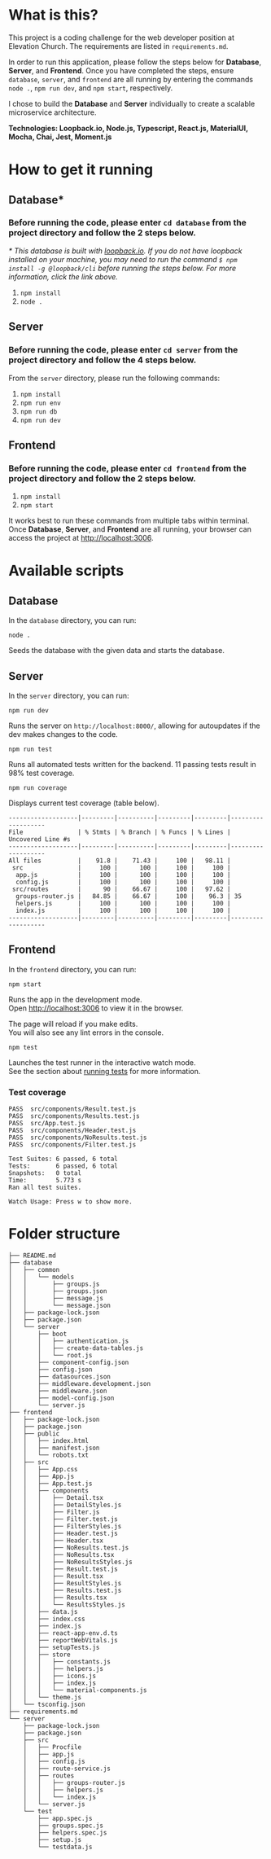 # What is this?

This project is a coding challenge for the web developer position at Elevation Church. The requirements are listed in `requirements.md`.

In order to run this application, please follow the steps below for **Database**, **Server**, and **Frontend**. Once you have completed the steps, ensure `database`, `server`, and `frontend` are all running by entering the commands `node .`, `npm run dev`, and `npm start`, respectively.

I chose to build the **Database** and **Server** individually to create a scalable microservice architecture.

**Technologies: Loopback.io, Node.js, Typescript, React.js, MaterialUI, Mocha, Chai, Jest, Moment.js**

# How to get it running

## Database\*

### Before running the code, please enter `cd database` from the project directory and follow the 2 steps below.

_\* This database is built with [loopback.io](https://loopback.io/getting-started.html). If you do not have loopback installed on your machine, you may need to run the command `$ npm install -g @loopback/cli` before running the steps below. For more information, click the link above._

1. `npm install`
2. `node .`

## Server

### Before running the code, please enter `cd server` from the project directory and follow the 4 steps below.

From the `server` directory, please run the following commands:

1. `npm install`
2. `npm run env`
3. `npm run db`
4. `npm run dev`

## Frontend

### Before running the code, please enter `cd frontend` from the project directory and follow the 2 steps below.

1. `npm install`
2. `npm start`

It works best to run these commands from multiple tabs within terminal. Once **Database**, **Server**, and **Frontend** are all running, your browser can access the project at [http://localhost:3006](http://localhost:3006).

# Available scripts

## Database

In the `database` directory, you can run:

`node .`

Seeds the database with the given data and starts the database.

## Server

In the `server` directory, you can run:

`npm run dev`

Runs the server on `http://localhost:8000/`, allowing for autoupdates if the dev makes changes to the code.

`npm run test`

Runs all automated tests written for the backend. 11 passing tests result in 98% test coverage.

`npm run coverage`

Displays current test coverage (table below).

```
-------------------|---------|----------|---------|---------|-------------------
File               | % Stmts | % Branch | % Funcs | % Lines | Uncovered Line #s
-------------------|---------|----------|---------|---------|-------------------
All files          |    91.8 |    71.43 |     100 |   98.11 |
 src               |     100 |      100 |     100 |     100 |
  app.js           |     100 |      100 |     100 |     100 |
  config.js        |     100 |      100 |     100 |     100 |
 src/routes        |      90 |    66.67 |     100 |   97.62 |
  groups-router.js |   84.85 |    66.67 |     100 |    96.3 | 35
  helpers.js       |     100 |      100 |     100 |     100 |
  index.js         |     100 |      100 |     100 |     100 |
-------------------|---------|----------|---------|---------|-------------------
```

## Frontend

In the `frontend` directory, you can run:

`npm start`

Runs the app in the development mode.\
Open [http://localhost:3006](http://localhost:3006) to view it in the browser.

The page will reload if you make edits.\
You will also see any lint errors in the console.

`npm test`

Launches the test runner in the interactive watch mode.\
See the section about [running tests](https://facebook.github.io/create-react-app/docs/running-tests) for more information.

### Test coverage

```
PASS  src/components/Result.test.js
PASS  src/components/Results.test.js
PASS  src/App.test.js
PASS  src/components/Header.test.js
PASS  src/components/NoResults.test.js
PASS  src/components/Filter.test.js

Test Suites: 6 passed, 6 total
Tests:       6 passed, 6 total
Snapshots:   0 total
Time:        5.773 s
Ran all test suites.

Watch Usage: Press w to show more.
```

# Folder structure

```
├── README.md
├── database
│   ├── common
│   │   └── models
│   │       ├── groups.js
│   │       ├── groups.json
│   │       ├── message.js
│   │       └── message.json
│   ├── package-lock.json
│   ├── package.json
│   └── server
│       ├── boot
│       │   ├── authentication.js
│       │   ├── create-data-tables.js
│       │   └── root.js
│       ├── component-config.json
│       ├── config.json
│       ├── datasources.json
│       ├── middleware.development.json
│       ├── middleware.json
│       ├── model-config.json
│       └── server.js
├── frontend
│   ├── package-lock.json
│   ├── package.json
│   ├── public
│   │   ├── index.html
│   │   ├── manifest.json
│   │   └── robots.txt
│   ├── src
│   │   ├── App.css
│   │   ├── App.js
│   │   ├── App.test.js
│   │   ├── components
│   │   │   ├── Detail.tsx
│   │   │   ├── DetailStyles.js
│   │   │   ├── Filter.js
│   │   │   ├── Filter.test.js
│   │   │   ├── FilterStyles.js
│   │   │   ├── Header.test.js
│   │   │   ├── Header.tsx
│   │   │   ├── NoResults.test.js
│   │   │   ├── NoResults.tsx
│   │   │   ├── NoResultsStyles.js
│   │   │   ├── Result.test.js
│   │   │   ├── Result.tsx
│   │   │   ├── ResultStyles.js
│   │   │   ├── Results.test.js
│   │   │   ├── Results.tsx
│   │   │   └── ResultsStyles.js
│   │   ├── data.js
│   │   ├── index.css
│   │   ├── index.js
│   │   ├── react-app-env.d.ts
│   │   ├── reportWebVitals.js
│   │   ├── setupTests.js
│   │   ├── store
│   │   │   ├── constants.js
│   │   │   ├── helpers.js
│   │   │   ├── icons.js
│   │   │   ├── index.js
│   │   │   └── material-components.js
│   │   └── theme.js
│   └── tsconfig.json
├── requirements.md
└── server
    ├── package-lock.json
    ├── package.json
    ├── src
    │   ├── Procfile
    │   ├── app.js
    │   ├── config.js
    │   ├── route-service.js
    │   ├── routes
    │   │   ├── groups-router.js
    │   │   ├── helpers.js
    │   │   └── index.js
    │   └── server.js
    └── test
        ├── app.spec.js
        ├── groups.spec.js
        ├── helpers.spec.js
        ├── setup.js
        └── testdata.js
```
